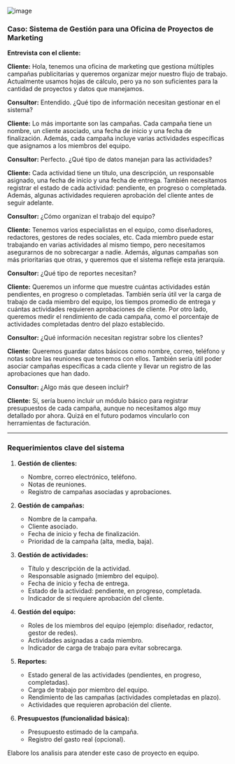 ![image](https://github.com/user-attachments/assets/6d90de79-689f-430a-873e-a80e3fc7d186)

### **Caso: Sistema de Gestión para una Oficina de Proyectos de Marketing**

**Entrevista con el cliente:**

**Cliente:** Hola, tenemos una oficina de marketing que gestiona múltiples campañas publicitarias y queremos organizar mejor nuestro flujo de trabajo. Actualmente usamos hojas de cálculo, pero ya no son suficientes para la cantidad de proyectos y datos que manejamos.

**Consultor:** Entendido. ¿Qué tipo de información necesitan gestionar en el sistema?

**Cliente:** Lo más importante son las campañas. Cada campaña tiene un nombre, un cliente asociado, una fecha de inicio y una fecha de finalización. Además, cada campaña incluye varias actividades específicas que asignamos a los miembros del equipo.

**Consultor:** Perfecto. ¿Qué tipo de datos manejan para las actividades?

**Cliente:** Cada actividad tiene un título, una descripción, un responsable asignado, una fecha de inicio y una fecha de entrega. También necesitamos registrar el estado de cada actividad: pendiente, en progreso o completada. Además, algunas actividades requieren aprobación del cliente antes de seguir adelante.

**Consultor:** ¿Cómo organizan el trabajo del equipo?

**Cliente:** Tenemos varios especialistas en el equipo, como diseñadores, redactores, gestores de redes sociales, etc. Cada miembro puede estar trabajando en varias actividades al mismo tiempo, pero necesitamos asegurarnos de no sobrecargar a nadie. Además, algunas campañas son más prioritarias que otras, y queremos que el sistema refleje esta jerarquía.

**Consultor:** ¿Qué tipo de reportes necesitan?

**Cliente:** Queremos un informe que muestre cuántas actividades están pendientes, en progreso o completadas. También sería útil ver la carga de trabajo de cada miembro del equipo, los tiempos promedio de entrega y cuántas actividades requieren aprobaciones de cliente. Por otro lado, queremos medir el rendimiento de cada campaña, como el porcentaje de actividades completadas dentro del plazo establecido.

**Consultor:** ¿Qué información necesitan registrar sobre los clientes?

**Cliente:** Queremos guardar datos básicos como nombre, correo, teléfono y notas sobre las reuniones que tenemos con ellos. También sería útil poder asociar campañas específicas a cada cliente y llevar un registro de las aprobaciones que han dado.

**Consultor:** ¿Algo más que deseen incluir?

**Cliente:** Sí, sería bueno incluir un módulo básico para registrar presupuestos de cada campaña, aunque no necesitamos algo muy detallado por ahora. Quizá en el futuro podamos vincularlo con herramientas de facturación.

---

### **Requerimientos clave del sistema**

1. **Gestión de clientes:**
   - Nombre, correo electrónico, teléfono.
   - Notas de reuniones.
   - Registro de campañas asociadas y aprobaciones.

2. **Gestión de campañas:**
   - Nombre de la campaña.
   - Cliente asociado.
   - Fecha de inicio y fecha de finalización.
   - Prioridad de la campaña (alta, media, baja).

3. **Gestión de actividades:**
   - Título y descripción de la actividad.
   - Responsable asignado (miembro del equipo).
   - Fecha de inicio y fecha de entrega.
   - Estado de la actividad: pendiente, en progreso, completada.
   - Indicador de si requiere aprobación del cliente.

4. **Gestión del equipo:**
   - Roles de los miembros del equipo (ejemplo: diseñador, redactor, gestor de redes).
   - Actividades asignadas a cada miembro.
   - Indicador de carga de trabajo para evitar sobrecarga.

5. **Reportes:**
   - Estado general de las actividades (pendientes, en progreso, completadas).
   - Carga de trabajo por miembro del equipo.
   - Rendimiento de las campañas (actividades completadas en plazo).
   - Actividades que requieren aprobación del cliente.

6. **Presupuestos (funcionalidad básica):**
   - Presupuesto estimado de la campaña.
   - Registro del gasto real (opcional).

Elabore los analisis para atender este caso de proyecto en equipo.
